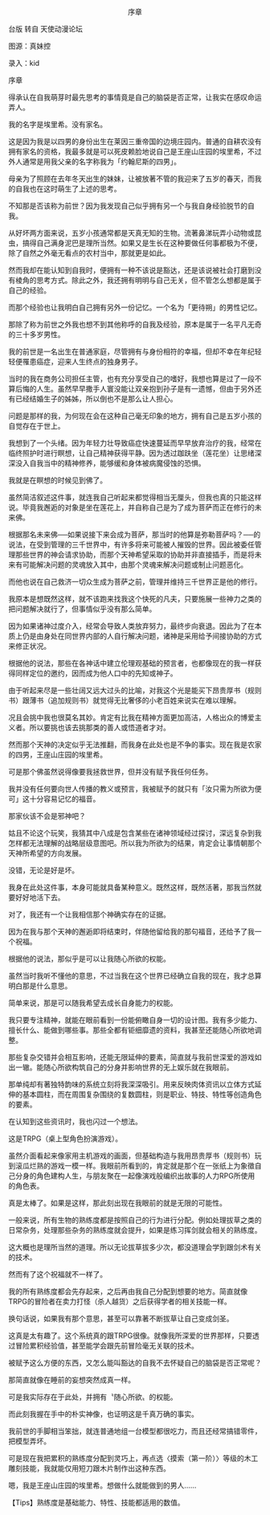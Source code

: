 <p align="center">序章</p>

台版 转自 天使动漫论坛

图源：真妹控

录入：kid

序章

得承认在自我萌芽时最先思考的事情竟是自己的脑袋是否正常，让我实在感叹命运弄人。

我的名字是埃里希。没有家名。

这是因为我是以四男的身份出生在莱因三重帝国的边境庄园内。普通的自耕农没有拥有家名的资格，我最多就是可以死皮赖脸地说自己是王座山庄园的埃里希，不过外人通常是用我父亲的名字称我为「约翰尼斯的四男」。

母亲为了照顾在去年冬天出生的妹妹，让被放著不管的我迎来了五岁的春天，而我的自我也在这时萌生了上述的思考。

不知那是否该称为前世？因为我发现自己似乎拥有另一个与我自身经验脱节的自我。

从好坏两方面来说，五岁小孩通常都是天真无知的生物。流著鼻涕玩弄小动物或昆虫，搞得自己满身泥巴是理所当然。如果又是生长在这种要做任何事都极为不便，除了自然之外毫无看点的农村当中，那就更是如此。

然而我却在能认知到自我时，便拥有一种不该说是豁达，还是该说被社会打磨到没有棱角的思考方式。除此之外，我还拥有明明与自己无关，但不管怎么想都是属于自己的经验。

而那个经验也让我明白自己拥有另外一份记忆。一个名为「更待朔」的男性记忆。

那除了称为前世之外我也想不到其他称呼的自我及经验，原本是属于一名平凡无奇的三十多岁男性。

我的前世是一名出生在普通家庭，尽管拥有与身份相符的幸福，但却不幸在年纪轻轻便罹患癌症，迎来人生终点的独身男子。

当时的我在商务公司担任主管，也有充分享受自己的嗜好，我想也算是过了一段不算后悔的人生。虽然早早撒手人寰没能让双亲抱到孙子是有一遗憾，但由于另外还有已经结婚生子的姊姊，所以倒也不是那么让人担心。

问题是那样的我，为何现在会在这种自己毫无印象的地方，拥有自己是五岁小孩的自觉存在于世上。

我想到了一个头绪。因为年轻力壮导致癌症快速蔓延而早早放弃治疗的我，经常在临终照护时进行瞑想，让自己精神获得平静。因为透过跏趺坐（莲花坐）让思绪深深没入自我当中的精神修养，能够缓和身体被病魔侵蚀的恐惧。

我就是在瞑想的时候见到佛了。

虽然简洁叙述这件事，就连我自己听起来都觉得相当无厘头，但我也真的只能这样说。毕竟我邂逅的对象是坐在莲花上，并自称自己是为了成为菩萨而正在修行的未来佛。

根据那名未来佛──如果说接下来会成为菩萨，那当时的他算是弥勒菩萨吗？──的说法，在受到管理的三千世界中，有许多将来可能被人摧毁的世界。因此被委任管理那些世界的神会请求协助，而那个天神希望采取的协助并非直接插手，而是将未来有可能解决问题的灵魂放入其中，由那个灵魂来解决问题或制止问题恶化。

而他也说在自己救济一切众生成为菩萨之前，管理并维持三千世界正是他的修行。

我原本是想既然这样，就不该跑来找我这个快死的凡夫，只要施展一些神力之类的把问题解决就行了，但事情似乎没有那么简单。

因为如果诸神过度介入，经常会导致人类放弃努力，最终步向衰退。因此为了在本质上仍是由身处在同世界内部的人自行解决问题，诸神是采用给予间接协助的方式来修正状况。

根据他的说法，那些在各神话中建立伦理观基础的预言者，也都像现在的我一样获得同样定位的邀约，因而成为他人口中的先知或神子。

由于听起来尽是一些壮阔又远大过头的比喻，对我这个光是能买下昂贵厚书（规则书）跟薄书（追加规则书）就觉得无比奢侈的小老百姓来说实在难以理解。

况且会挑中我也很莫名其妙。肯定有比我在精神方面更加高洁，人格出众的博爱主义者。所以要挑也该去挑那类的善人或悟道者才对。

然而那个天神的决定似乎无法推翻，而我身在此处也是不争的事实。现在我是农家的四男，王座山庄园的埃里希。

可是那个佛虽然说得像要我拯救世界，但并没有赋予我任何任务。

我并没有任何要向世人传播的教义或预言，我被赋予的就只有「汝只需为所欲为便可」这十分容易记忆的福音。

那家伙该不会是邪神吧？

姑且不论这个玩笑，我猜其中八成是包含某些在诸神领域经过探讨，深远复杂到我怎样都无法理解的战略层级意图吧。所以我为所欲为的结果，肯定会让事情朝那个天神所希望的方向发展。

没错，无论是好是坏。

我身在此处这件事，本身可能就具备某种意义。既然这样，既然活著，那我当然就要好好地活下去。

对了，我还有一个让我相信那个神确实存在的证据。

因为在我与那个天神的邂逅即将结束时，伴随他留给我的那句福音，还给予了我一个祝福。

根据他的说法，那似乎是可以让我随心所欲的权能。

虽然当时我听不懂他的意思，不过当我在这个世界已经确立自我的现在，我才总算明白那是什么意思。

简单来说，那是可以随我希望去成长自身能力的权能。

我只要专注精神，就能在眼前看到一份能俯瞰自身一切的设计图。我有多少能力、擅长什么、能做到哪些事。那些全都有钜细靡遗的资料，我甚至还能随心所欲地调整。

那些复杂交错并会相互影响，还能无限延伸的要素，简直就与我前世深爱的游戏如出一辙。能随心所欲构筑自己的分身并影响世界的无上娱乐就在我眼前。

那单纯却有著独特韵味的系统立刻将我深深吸引。用来反映肉体资讯以立体方式延伸的基本圆柱，而在周围复杂围绕的复数圆柱，则是职业、特技、特性等创造角色的要素。

在认知到这些资讯时，我也闪过一个想法。

这是TRPG（桌上型角色扮演游戏）。

虽然介面看起来像家用主机游戏的画面，但基础构造与我用昂贵厚书（规则书）玩到滚瓜烂熟的游戏一模一样。我眼前所看到的，肯定就是那个在一张纸上为象徵自己分身的角色建构人生，与朋友聚在一起像演戏般编织出故事的人力RPG所使用的角色表。

真是太棒了。如果是这样，那此刻出现在我眼前的就是无限的可能性。

一般来说，所有生物的熟练度都是按照自己的行为进行分配。例如处理拔草之类的日常杂务，处理那些杂务的熟练度就会提升，如果是练习挥剑就会相关的熟练度。

这大概也是理所当然的道理。所以无论拔草拔多少次，都没道理会学到跟剑术有关的技术。

然而有了这个祝福就不一样了。

我的所有熟练度都会先存起来，之后再由我自己分配到想要的地方。简直就像TRPG的冒险者在卖力打怪（杀人越货）之后获得学者的相关技能一样。

换句话说，如果我有那个意思，甚至可以靠著不断拔草让自己变成剑圣。

这真是太有趣了。这个系统真的跟TRPG很像。就像我所深爱的世界那样，只要透过冒险累积经验值，甚至能学会跟先前冒险毫无关联的技术。

被赋予这么方便的东西，又怎么能叫豁达的自我不去怀疑自己的脑袋是否正常呢？

那简直就像在睡前的妄想突然成真一样。

可是我实际存在于此处，并拥有〝随心所欲〟的权能。

而此刻我握在手中的朴实神像，也证明这是千真万确的事实。

我前世的手脚相当笨拙，就连普通地组一台模型都很吃力，而且还经常搞错零件，把模型弄坏。

可是现在我把累积的熟练度分配到灵巧上，再点选〈摸索（第一阶）〉等级的木工雕刻技能，我就能仅用短刀跟木片制作出这种东西。

嗯，我是王座山庄园的埃里希。想做什么就能做到的男人……

【Tips】熟练度是基础能力、特性、技能都适用的数值。

